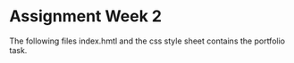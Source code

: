 # Assignment Week 2

The following files index.hmtl and the css style sheet contains the portfolio task.
